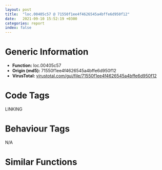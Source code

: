 ```yaml
---
layout: post
title:  "loc.00405c57 @ 71550f1ee4f4626545a4bffe6d950f12"
date:   2021-09-10 15:52:19 +0300
categories: report
index: false
---
```


# Generic Information
- **Function:** loc.00405c57
- **Origin (md5):** 71550f1ee4f4626545a4bffe6d950f12
- **VirusTotal:** [virustotal.com/gui/file/71550f1ee4f4626545a4bffe6d950f12][virustotal_ref]

# Code Tags
<span class="tag" id="LINKING">LINKING</span>


# Behaviour Tags
<span class="bhv-tag" id="na">N/A</span>

# Similar Functions
<script type="text/javascript" src="https://www.gstatic.com/charts/loader.js"></script>
<script type="text/javascript">

    google.charts.load('current', {'packages':['corechart']});
    google.charts.setOnLoadCallback(drawChart);

    function drawChart() {
    var data = new google.visualization.DataTable();
        data.addColumn('number', 'X');
        data.addColumn('number', 'Y');
        data.addColumn({type: 'string', role: 'tooltip', 'p': {'html': true}});
        data.addColumn({'type': 'string', 'role': 'style'});
        
        data.addRows([
    [38.310455322265625, -82.28638458251953, '<b><a href="/report/loc.00405c57@71550f1ee4f4626545a4bffe6d950f12">loc.00405c57</a><br>@71550f1ee4f4626545a4bffe6d950f12</b><br>push esi<br>push edi<br>push 0x40fd8c<br>call dword[sym.imp.KERNEL32.dll_GetModuleHandleW]<br>mov esi, dword[sym.imp.KERNEL32.dll_GetProcAddress]<br>mov edi, eax<br>push 0x40fda8<br>push edi<br>call esi<br>xor eax, dword[0x414d60]<br>push 0x40fdb4<br>push edi<br>mov dword[0x44528e0], eax<br>call esi<br>xor eax, dword[0x414d60]<br>push 0x40fdbc<br>push edi<br>mov dword[0x44528e4], eax<br>call esi<br>xor eax, dword[0x414d60]<br>push 0x40fdc8<br>push edi<br>mov dword[0x44528e8], eax<br>call esi<br>xor eax, dword[0x414d60]<br>push 0x40fdd4<br>push edi<br>mov dword[0x44528ec], eax<br>call esi<br>xor eax, dword[0x414d60]<br>push 0x40fdf0<br>push edi<br>mov dword[0x44528f0], eax<br>call esi<br>xor eax, dword[0x414d60]<br>push 0x40fe00<br>push edi<br>mov dword[0x44528f4], eax<br>call esi<br>xor eax, dword[0x414d60]<br>push 0x40fe14<br>push edi<br>mov dword[0x44528f8], eax<br>call esi<br>xor eax, dword[0x414d60]<br>push 0x40fe2c<br>push edi<br>mov dword[0x44528fc], eax<br>call esi<br>xor eax, dword[0x414d60]<br>push 0x40fe44<br>push edi<br>mov dword[0x4452900], eax<br>call esi<br>xor eax, dword[0x414d60]<br>push 0x40fe58<br>push edi<br>mov dword[0x4452904], eax<br>call esi<br>xor eax, dword[0x414d60]<br>push 0x40fe78<br>push edi<br>mov dword[0x4452908], eax<br>call esi<br>xor eax, dword[0x414d60]<br>push 0x40fe90<br>push edi<br>mov dword[0x445290c], eax<br>call esi<br>xor eax, dword[0x414d60]<br>push 0x40fea8<br>push edi<br>mov dword[0x4452910], eax<br>call esi<br>xor eax, dword[0x414d60]<br>push 0x40febc<br>push edi<br>mov dword[0x4452914], eax<br>call esi<br>xor eax, dword[0x414d60]<br>mov dword[0x4452918], eax<br>push 0x40fed0<br>push edi<br>call esi<br>xor eax, dword[0x414d60]<br>push 0x40feec<br>push edi<br>mov dword[0x445291c], eax<br>call esi<br>xor eax, dword[0x414d60]<br>push 0x40ff0c<br>push edi<br>mov dword[0x4452920], eax<br>call esi<br>xor eax, dword[0x414d60]<br>push 0x40ff28<br>push edi<br>mov dword[0x4452924], eax<br>call esi<br>xor eax, dword[0x414d60]<br>push 0x40ff48<br>push edi<br>mov dword[0x4452928], eax<br>call esi<br>xor eax, dword[0x414d60]<br>push 0x40ff5c<br>push edi<br>mov dword[0x445292c], eax<br>call esi<br>xor eax, dword[0x414d60]<br>push 0x40ff78<br>push edi<br>mov dword[0x4452930], eax<br>call esi<br>xor eax, dword[0x414d60]<br>push 0x40ff8c<br>push edi<br>mov dword[0x4452938], eax<br>call esi<br>xor eax, dword[0x414d60]<br>push 0x40ff9c<br>push edi<br>mov dword[0x4452934], eax<br>call esi<br>xor eax, dword[0x414d60]<br>push 0x40ffac<br>push edi<br>mov dword[0x445293c], eax<br>call esi<br>xor eax, dword[0x414d60]<br>push 0x40ffbc<br>push edi<br>mov dword[0x4452940], eax<br>call esi<br>xor eax, dword[0x414d60]<br>push 0x40ffcc<br>push edi<br>mov dword[0x4452944], eax<br>call esi<br>xor eax, dword[0x414d60]<br>push 0x40ffe8<br>push edi<br>mov dword[0x4452948], eax<br>call esi<br>xor eax, dword[0x414d60]<br>push 0x40fffc<br>push edi<br>mov dword[0x445294c], eax<br>call esi<br>xor eax, dword[0x414d60]<br>push 0x41000c<br>push edi<br>mov dword[0x4452950], eax<br>call esi<br>xor eax, dword[0x414d60]<br>push 0x410020<br>push edi<br>mov dword[0x4452954], eax<br>call esi<br>xor eax, dword[0x414d60]<br>mov dword[0x4452958], eax<br>push 0x410030<br>push edi<br>call esi<br>xor eax, dword[0x414d60]<br>push 0x410050<br>push edi<br>mov dword[0x445295c], eax<br>call esi<br>xor eax, dword[0x414d60]<br>pop edi<br>mov dword[0x4452960], eax<br>pop esi<br>ret <br><eoc> ', 'point { fill-color: #e0440e; }'],
[-62.052852630615234, -78.20013427734375, '<b><a href="/report/loc.00410a87@4643b8f5a3d13e435a65fc553546b71e">loc.00410a87</a><br>@4643b8f5a3d13e435a65fc553546b71e</b><br>push esi<br>push edi<br>push 0x6b1f1c<br>call dword[sym.imp.KERNEL32.dll_GetModuleHandleW]<br>mov esi, dword[sym.imp.KERNEL32.dll_GetProcAddress]<br>mov edi, eax<br>push 0x6b1f38<br>push edi<br>call esi<br>xor eax, dword[0x6b6d00]<br>push 0x6b1f44<br>push edi<br>mov dword[0xc6e4e0], eax<br>call esi<br>xor eax, dword[0x6b6d00]<br>push 0x6b1f4c<br>push edi<br>mov dword[0xc6e4e4], eax<br>call esi<br>xor eax, dword[0x6b6d00]<br>push 0x6b1f58<br>push edi<br>mov dword[0xc6e4e8], eax<br>call esi<br>xor eax, dword[0x6b6d00]<br>push 0x6b1f64<br>push edi<br>mov dword[0xc6e4ec], eax<br>call esi<br>xor eax, dword[0x6b6d00]<br>push 0x6b1f80<br>push edi<br>mov dword[0xc6e4f0], eax<br>call esi<br>xor eax, dword[0x6b6d00]<br>push 0x6b1f90<br>push edi<br>mov dword[0xc6e4f4], eax<br>call esi<br>xor eax, dword[0x6b6d00]<br>push 0x6b1fa4<br>push edi<br>mov dword[0xc6e4f8], eax<br>call esi<br>xor eax, dword[0x6b6d00]<br>push 0x6b1fbc<br>push edi<br>mov dword[0xc6e4fc], eax<br>call esi<br>xor eax, dword[0x6b6d00]<br>push 0x6b1fd4<br>push edi<br>mov dword[0xc6e500], eax<br>call esi<br>xor eax, dword[0x6b6d00]<br>push 0x6b1fe8<br>push edi<br>mov dword[0xc6e504], eax<br>call esi<br>xor eax, dword[0x6b6d00]<br>push 0x6b2008<br>push edi<br>mov dword[0xc6e508], eax<br>call esi<br>xor eax, dword[0x6b6d00]<br>push 0x6b2020<br>push edi<br>mov dword[0xc6e50c], eax<br>call esi<br>xor eax, dword[0x6b6d00]<br>push 0x6b2038<br>push edi<br>mov dword[0xc6e510], eax<br>call esi<br>xor eax, dword[0x6b6d00]<br>push 0x6b204c<br>push edi<br>mov dword[0xc6e514], eax<br>call esi<br>xor eax, dword[0x6b6d00]<br>mov dword[0xc6e518], eax<br>push 0x6b2060<br>push edi<br>call esi<br>xor eax, dword[0x6b6d00]<br>push 0x6b207c<br>push edi<br>mov dword[0xc6e51c], eax<br>call esi<br>xor eax, dword[0x6b6d00]<br>push 0x6b209c<br>push edi<br>mov dword[0xc6e520], eax<br>call esi<br>xor eax, dword[0x6b6d00]<br>push 0x6b20b8<br>push edi<br>mov dword[0xc6e524], eax<br>call esi<br>xor eax, dword[0x6b6d00]<br>push 0x6b20d8<br>push edi<br>mov dword[0xc6e528], eax<br>call esi<br>xor eax, dword[0x6b6d00]<br>push 0x6b20ec<br>push edi<br>mov dword[0xc6e52c], eax<br>call esi<br>xor eax, dword[0x6b6d00]<br>push 0x6b2108<br>push edi<br>mov dword[0xc6e530], eax<br>call esi<br>xor eax, dword[0x6b6d00]<br>push 0x6b211c<br>push edi<br>mov dword[0xc6e538], eax<br>call esi<br>xor eax, dword[0x6b6d00]<br>push 0x6b212c<br>push edi<br>mov dword[0xc6e534], eax<br>call esi<br>xor eax, dword[0x6b6d00]<br>push 0x6b213c<br>push edi<br>mov dword[0xc6e53c], eax<br>call esi<br>xor eax, dword[0x6b6d00]<br>push 0x6b214c<br>push edi<br>mov dword[0xc6e540], eax<br>call esi<br>xor eax, dword[0x6b6d00]<br>push 0x6b215c<br>push edi<br>mov dword[0xc6e544], eax<br>call esi<br>xor eax, dword[0x6b6d00]<br>push 0x6b2178<br>push edi<br>mov dword[0xc6e548], eax<br>call esi<br>xor eax, dword[0x6b6d00]<br>push 0x6b218c<br>push edi<br>mov dword[0xc6e54c], eax<br>call esi<br>xor eax, dword[0x6b6d00]<br>push 0x6b219c<br>push edi<br>mov dword[0xc6e550], eax<br>call esi<br>xor eax, dword[0x6b6d00]<br>push 0x6b21b0<br>push edi<br>mov dword[0xc6e554], eax<br>call esi<br>xor eax, dword[0x6b6d00]<br>mov dword[0xc6e558], eax<br>push 0x6b21c0<br>push edi<br>call esi<br>xor eax, dword[0x6b6d00]<br>push 0x6b21e0<br>push edi<br>mov dword[0xc6e55c], eax<br>call esi<br>xor eax, dword[0x6b6d00]<br>pop edi<br>mov dword[0xc6e560], eax<br>pop esi<br>ret <br><eoc> ', 'null'],
[-102.8233642578125, 98.00670623779297, '<b><a href="/report/loc.0040d51d@22e4fd0c4b1c614e2ac3f6bd9999bcbd">loc.0040d51d</a><br>@22e4fd0c4b1c614e2ac3f6bd9999bcbd</b><br>push esi<br>push edi<br>push 0x697d8c<br>call dword[sym.imp.KERNEL32.dll_GetModuleHandleW]<br>mov esi, dword[sym.imp.KERNEL32.dll_GetProcAddress]<br>mov edi, eax<br>push 0x697da8<br>push edi<br>call esi<br>xor eax, dword[0x69cd10]<br>push 0x697db4<br>push edi<br>mov dword[0xc109a0], eax<br>call esi<br>xor eax, dword[0x69cd10]<br>push 0x697dbc<br>push edi<br>mov dword[0xc109a4], eax<br>call esi<br>xor eax, dword[0x69cd10]<br>push 0x697dc8<br>push edi<br>mov dword[0xc109a8], eax<br>call esi<br>xor eax, dword[0x69cd10]<br>push 0x697dd4<br>push edi<br>mov dword[0xc109ac], eax<br>call esi<br>xor eax, dword[0x69cd10]<br>push 0x697df0<br>push edi<br>mov dword[0xc109b0], eax<br>call esi<br>xor eax, dword[0x69cd10]<br>push 0x697e00<br>push edi<br>mov dword[0xc109b4], eax<br>call esi<br>xor eax, dword[0x69cd10]<br>push 0x697e14<br>push edi<br>mov dword[0xc109b8], eax<br>call esi<br>xor eax, dword[0x69cd10]<br>push 0x697e2c<br>push edi<br>mov dword[0xc109bc], eax<br>call esi<br>xor eax, dword[0x69cd10]<br>push 0x697e44<br>push edi<br>mov dword[0xc109c0], eax<br>call esi<br>xor eax, dword[0x69cd10]<br>push 0x697e58<br>push edi<br>mov dword[0xc109c4], eax<br>call esi<br>xor eax, dword[0x69cd10]<br>push 0x697e78<br>push edi<br>mov dword[0xc109c8], eax<br>call esi<br>xor eax, dword[0x69cd10]<br>push 0x697e90<br>push edi<br>mov dword[0xc109cc], eax<br>call esi<br>xor eax, dword[0x69cd10]<br>push 0x697ea8<br>push edi<br>mov dword[0xc109d0], eax<br>call esi<br>xor eax, dword[0x69cd10]<br>push 0x697ebc<br>push edi<br>mov dword[0xc109d4], eax<br>call esi<br>xor eax, dword[0x69cd10]<br>mov dword[0xc109d8], eax<br>push 0x697ed0<br>push edi<br>call esi<br>xor eax, dword[0x69cd10]<br>push 0x697eec<br>push edi<br>mov dword[0xc109dc], eax<br>call esi<br>xor eax, dword[0x69cd10]<br>push 0x697f0c<br>push edi<br>mov dword[0xc109e0], eax<br>call esi<br>xor eax, dword[0x69cd10]<br>push 0x697f28<br>push edi<br>mov dword[0xc109e4], eax<br>call esi<br>xor eax, dword[0x69cd10]<br>push 0x697f48<br>push edi<br>mov dword[0xc109e8], eax<br>call esi<br>xor eax, dword[0x69cd10]<br>push 0x697f5c<br>push edi<br>mov dword[0xc109ec], eax<br>call esi<br>xor eax, dword[0x69cd10]<br>push 0x697f78<br>push edi<br>mov dword[0xc109f0], eax<br>call esi<br>xor eax, dword[0x69cd10]<br>push 0x697f8c<br>push edi<br>mov dword[0xc109f8], eax<br>call esi<br>xor eax, dword[0x69cd10]<br>push 0x697f9c<br>push edi<br>mov dword[0xc109f4], eax<br>call esi<br>xor eax, dword[0x69cd10]<br>push 0x697fac<br>push edi<br>mov dword[0xc109fc], eax<br>call esi<br>xor eax, dword[0x69cd10]<br>push 0x697fbc<br>push edi<br>mov dword[0xc10a00], eax<br>call esi<br>xor eax, dword[0x69cd10]<br>push 0x697fcc<br>push edi<br>mov dword[0xc10a04], eax<br>call esi<br>xor eax, dword[0x69cd10]<br>push 0x697fe8<br>push edi<br>mov dword[0xc10a08], eax<br>call esi<br>xor eax, dword[0x69cd10]<br>push 0x697ffc<br>push edi<br>mov dword[0xc10a0c], eax<br>call esi<br>xor eax, dword[0x69cd10]<br>push 0x69800c<br>push edi<br>mov dword[0xc10a10], eax<br>call esi<br>xor eax, dword[0x69cd10]<br>push 0x698020<br>push edi<br>mov dword[0xc10a14], eax<br>call esi<br>xor eax, dword[0x69cd10]<br>mov dword[0xc10a18], eax<br>push 0x698030<br>push edi<br>call esi<br>xor eax, dword[0x69cd10]<br>push 0x698050<br>push edi<br>mov dword[0xc10a1c], eax<br>call esi<br>xor eax, dword[0x69cd10]<br>pop edi<br>mov dword[0xc10a20], eax<br>pop esi<br>ret <br><eoc> ', 'null'],
[-143.45115661621094, -19.362497329711914, '<b><a href="/report/loc.0040c0d4@dd7278b699f8b751b4e28f3abe51fa08">loc.0040c0d4</a><br>@dd7278b699f8b751b4e28f3abe51fa08</b><br>push esi<br>push edi<br>push 0x415cac<br>call dword[sym.imp.KERNEL32.dll_GetModuleHandleW]<br>mov esi, dword[sym.imp.KERNEL32.dll_GetProcAddress]<br>mov edi, eax<br>push 0x415cc8<br>push edi<br>call esi<br>xor eax, dword[0x4f3350]<br>push 0x415cd4<br>push edi<br>mov dword[0xbe69a0], eax<br>call esi<br>xor eax, dword[0x4f3350]<br>push 0x415cdc<br>push edi<br>mov dword[0xbe69a4], eax<br>call esi<br>xor eax, dword[0x4f3350]<br>push 0x415ce8<br>push edi<br>mov dword[0xbe69a8], eax<br>call esi<br>xor eax, dword[0x4f3350]<br>push 0x415cf4<br>push edi<br>mov dword[0xbe69ac], eax<br>call esi<br>xor eax, dword[0x4f3350]<br>push 0x415d10<br>push edi<br>mov dword[0xbe69b0], eax<br>call esi<br>xor eax, dword[0x4f3350]<br>push 0x415d20<br>push edi<br>mov dword[0xbe69b4], eax<br>call esi<br>xor eax, dword[0x4f3350]<br>push 0x415d34<br>push edi<br>mov dword[0xbe69b8], eax<br>call esi<br>xor eax, dword[0x4f3350]<br>push 0x415d4c<br>push edi<br>mov dword[0xbe69bc], eax<br>call esi<br>xor eax, dword[0x4f3350]<br>push 0x415d64<br>push edi<br>mov dword[0xbe69c0], eax<br>call esi<br>xor eax, dword[0x4f3350]<br>push 0x415d78<br>push edi<br>mov dword[0xbe69c4], eax<br>call esi<br>xor eax, dword[0x4f3350]<br>push 0x415d98<br>push edi<br>mov dword[0xbe69c8], eax<br>call esi<br>xor eax, dword[0x4f3350]<br>push 0x415db0<br>push edi<br>mov dword[0xbe69cc], eax<br>call esi<br>xor eax, dword[0x4f3350]<br>push 0x415dc8<br>push edi<br>mov dword[0xbe69d0], eax<br>call esi<br>xor eax, dword[0x4f3350]<br>push 0x415ddc<br>push edi<br>mov dword[0xbe69d4], eax<br>call esi<br>xor eax, dword[0x4f3350]<br>mov dword[0xbe69d8], eax<br>push 0x415df0<br>push edi<br>call esi<br>xor eax, dword[0x4f3350]<br>push 0x415e0c<br>push edi<br>mov dword[0xbe69dc], eax<br>call esi<br>xor eax, dword[0x4f3350]<br>push 0x415e2c<br>push edi<br>mov dword[0xbe69e0], eax<br>call esi<br>xor eax, dword[0x4f3350]<br>push 0x415e48<br>push edi<br>mov dword[0xbe69e4], eax<br>call esi<br>xor eax, dword[0x4f3350]<br>push 0x415e68<br>push edi<br>mov dword[0xbe69e8], eax<br>call esi<br>xor eax, dword[0x4f3350]<br>push 0x415e7c<br>push edi<br>mov dword[0xbe69ec], eax<br>call esi<br>xor eax, dword[0x4f3350]<br>push 0x415e98<br>push edi<br>mov dword[0xbe69f0], eax<br>call esi<br>xor eax, dword[0x4f3350]<br>push 0x415eac<br>push edi<br>mov dword[0xbe69f8], eax<br>call esi<br>xor eax, dword[0x4f3350]<br>push 0x415ebc<br>push edi<br>mov dword[0xbe69f4], eax<br>call esi<br>xor eax, dword[0x4f3350]<br>push 0x415ecc<br>push edi<br>mov dword[0xbe69fc], eax<br>call esi<br>xor eax, dword[0x4f3350]<br>push 0x415edc<br>push edi<br>mov dword[0xbe6a00], eax<br>call esi<br>xor eax, dword[0x4f3350]<br>push 0x415eec<br>push edi<br>mov dword[0xbe6a04], eax<br>call esi<br>xor eax, dword[0x4f3350]<br>push 0x415f08<br>push edi<br>mov dword[0xbe6a08], eax<br>call esi<br>xor eax, dword[0x4f3350]<br>push 0x415f1c<br>push edi<br>mov dword[0xbe6a0c], eax<br>call esi<br>xor eax, dword[0x4f3350]<br>push 0x415f2c<br>push edi<br>mov dword[0xbe6a10], eax<br>call esi<br>xor eax, dword[0x4f3350]<br>push 0x415f40<br>push edi<br>mov dword[0xbe6a14], eax<br>call esi<br>xor eax, dword[0x4f3350]<br>mov dword[0xbe6a18], eax<br>push 0x415f50<br>push edi<br>call esi<br>xor eax, dword[0x4f3350]<br>push 0x415f70<br>push edi<br>mov dword[0xbe6a1c], eax<br>call esi<br>xor eax, dword[0x4f3350]<br>pop edi<br>mov dword[0xbe6a20], eax<br>pop esi<br>ret <br><eoc> ', 'null'],
[4.2719316482543945, -4.807511329650879, '<b><a href="/report/loc.0040ab22@01be4434cc5f975da87a4b25d209e100">loc.0040ab22</a><br>@01be4434cc5f975da87a4b25d209e100</b><br>push esi<br>push edi<br>push 0x414d1c<br>call dword[sym.imp.KERNEL32.dll_GetModuleHandleW]<br>mov esi, dword[sym.imp.KERNEL32.dll_GetProcAddress]<br>mov edi, eax<br>push 0x414d38<br>push edi<br>call esi<br>xor eax, dword[0x510210]<br>push 0x414d44<br>push edi<br>mov dword[0xc168e0], eax<br>call esi<br>xor eax, dword[0x510210]<br>push 0x414d4c<br>push edi<br>mov dword[0xc168e4], eax<br>call esi<br>xor eax, dword[0x510210]<br>push 0x414d58<br>push edi<br>mov dword[0xc168e8], eax<br>call esi<br>xor eax, dword[0x510210]<br>push 0x414d64<br>push edi<br>mov dword[0xc168ec], eax<br>call esi<br>xor eax, dword[0x510210]<br>push 0x414d80<br>push edi<br>mov dword[0xc168f0], eax<br>call esi<br>xor eax, dword[0x510210]<br>push 0x414d90<br>push edi<br>mov dword[0xc168f4], eax<br>call esi<br>xor eax, dword[0x510210]<br>push 0x414da4<br>push edi<br>mov dword[0xc168f8], eax<br>call esi<br>xor eax, dword[0x510210]<br>push 0x414dbc<br>push edi<br>mov dword[0xc168fc], eax<br>call esi<br>xor eax, dword[0x510210]<br>push 0x414dd4<br>push edi<br>mov dword[0xc16900], eax<br>call esi<br>xor eax, dword[0x510210]<br>push 0x414de8<br>push edi<br>mov dword[0xc16904], eax<br>call esi<br>xor eax, dword[0x510210]<br>push 0x414e08<br>push edi<br>mov dword[0xc16908], eax<br>call esi<br>xor eax, dword[0x510210]<br>push 0x414e20<br>push edi<br>mov dword[0xc1690c], eax<br>call esi<br>xor eax, dword[0x510210]<br>push 0x414e38<br>push edi<br>mov dword[0xc16910], eax<br>call esi<br>xor eax, dword[0x510210]<br>push 0x414e4c<br>push edi<br>mov dword[0xc16914], eax<br>call esi<br>xor eax, dword[0x510210]<br>mov dword[0xc16918], eax<br>push 0x414e60<br>push edi<br>call esi<br>xor eax, dword[0x510210]<br>push 0x414e7c<br>push edi<br>mov dword[0xc1691c], eax<br>call esi<br>xor eax, dword[0x510210]<br>push 0x414e9c<br>push edi<br>mov dword[0xc16920], eax<br>call esi<br>xor eax, dword[0x510210]<br>push 0x414eb8<br>push edi<br>mov dword[0xc16924], eax<br>call esi<br>xor eax, dword[0x510210]<br>push 0x414ed8<br>push edi<br>mov dword[0xc16928], eax<br>call esi<br>xor eax, dword[0x510210]<br>push 0x414eec<br>push edi<br>mov dword[0xc1692c], eax<br>call esi<br>xor eax, dword[0x510210]<br>push 0x414f08<br>push edi<br>mov dword[0xc16930], eax<br>call esi<br>xor eax, dword[0x510210]<br>push 0x414f1c<br>push edi<br>mov dword[0xc16938], eax<br>call esi<br>xor eax, dword[0x510210]<br>push 0x414f2c<br>push edi<br>mov dword[0xc16934], eax<br>call esi<br>xor eax, dword[0x510210]<br>push 0x414f3c<br>push edi<br>mov dword[0xc1693c], eax<br>call esi<br>xor eax, dword[0x510210]<br>push 0x414f4c<br>push edi<br>mov dword[0xc16940], eax<br>call esi<br>xor eax, dword[0x510210]<br>push 0x414f5c<br>push edi<br>mov dword[0xc16944], eax<br>call esi<br>xor eax, dword[0x510210]<br>push 0x414f78<br>push edi<br>mov dword[0xc16948], eax<br>call esi<br>xor eax, dword[0x510210]<br>push 0x414f8c<br>push edi<br>mov dword[0xc1694c], eax<br>call esi<br>xor eax, dword[0x510210]<br>push 0x414f9c<br>push edi<br>mov dword[0xc16950], eax<br>call esi<br>xor eax, dword[0x510210]<br>push 0x414fb0<br>push edi<br>mov dword[0xc16954], eax<br>call esi<br>xor eax, dword[0x510210]<br>mov dword[0xc16958], eax<br>push 0x414fc0<br>push edi<br>call esi<br>xor eax, dword[0x510210]<br>push 0x414fe0<br>push edi<br>mov dword[0xc1695c], eax<br>call esi<br>xor eax, dword[0x510210]<br>pop edi<br>mov dword[0xc16960], eax<br>pop esi<br>ret <br><eoc> ', 'null'],
[79.04576873779297, 34.66802978515625, '<b><a href="/report/loc.0040e4af@883dfc165005908f8666e487fe529d8c">loc.0040e4af</a><br>@883dfc165005908f8666e487fe529d8c</b><br>push esi<br>push edi<br>push 0x64349c<br>call dword[sym.imp.KERNEL32.dll_GetModuleHandleW]<br>mov esi, dword[sym.imp.KERNEL32.dll_GetProcAddress]<br>mov edi, eax<br>push 0x6434b8<br>push edi<br>call esi<br>xor eax, dword[0x648cf0]<br>push 0x6434c4<br>push edi<br>mov dword[0xc58100], eax<br>call esi<br>xor eax, dword[0x648cf0]<br>push 0x6434cc<br>push edi<br>mov dword[0xc58104], eax<br>call esi<br>xor eax, dword[0x648cf0]<br>push 0x6434d8<br>push edi<br>mov dword[0xc58108], eax<br>call esi<br>xor eax, dword[0x648cf0]<br>push 0x6434e4<br>push edi<br>mov dword[0xc5810c], eax<br>call esi<br>xor eax, dword[0x648cf0]<br>push 0x643500<br>push edi<br>mov dword[0xc58110], eax<br>call esi<br>xor eax, dword[0x648cf0]<br>push 0x643510<br>push edi<br>mov dword[0xc58114], eax<br>call esi<br>xor eax, dword[0x648cf0]<br>push 0x643524<br>push edi<br>mov dword[0xc58118], eax<br>call esi<br>xor eax, dword[0x648cf0]<br>push 0x64353c<br>push edi<br>mov dword[0xc5811c], eax<br>call esi<br>xor eax, dword[0x648cf0]<br>push 0x643554<br>push edi<br>mov dword[0xc58120], eax<br>call esi<br>xor eax, dword[0x648cf0]<br>push 0x643568<br>push edi<br>mov dword[0xc58124], eax<br>call esi<br>xor eax, dword[0x648cf0]<br>push 0x643588<br>push edi<br>mov dword[0xc58128], eax<br>call esi<br>xor eax, dword[0x648cf0]<br>push 0x6435a0<br>push edi<br>mov dword[0xc5812c], eax<br>call esi<br>xor eax, dword[0x648cf0]<br>push 0x6435b8<br>push edi<br>mov dword[0xc58130], eax<br>call esi<br>xor eax, dword[0x648cf0]<br>push 0x6435cc<br>push edi<br>mov dword[0xc58134], eax<br>call esi<br>xor eax, dword[0x648cf0]<br>mov dword[0xc58138], eax<br>push 0x6435e0<br>push edi<br>call esi<br>xor eax, dword[0x648cf0]<br>push 0x6435fc<br>push edi<br>mov dword[0xc5813c], eax<br>call esi<br>xor eax, dword[0x648cf0]<br>push 0x64361c<br>push edi<br>mov dword[0xc58140], eax<br>call esi<br>xor eax, dword[0x648cf0]<br>push 0x643638<br>push edi<br>mov dword[0xc58144], eax<br>call esi<br>xor eax, dword[0x648cf0]<br>push 0x643658<br>push edi<br>mov dword[0xc58148], eax<br>call esi<br>xor eax, dword[0x648cf0]<br>push 0x64366c<br>push edi<br>mov dword[0xc5814c], eax<br>call esi<br>xor eax, dword[0x648cf0]<br>push 0x643688<br>push edi<br>mov dword[0xc58150], eax<br>call esi<br>xor eax, dword[0x648cf0]<br>push 0x64369c<br>push edi<br>mov dword[0xc58158], eax<br>call esi<br>xor eax, dword[0x648cf0]<br>push 0x6436ac<br>push edi<br>mov dword[0xc58154], eax<br>call esi<br>xor eax, dword[0x648cf0]<br>push 0x6436bc<br>push edi<br>mov dword[0xc5815c], eax<br>call esi<br>xor eax, dword[0x648cf0]<br>push 0x6436cc<br>push edi<br>mov dword[0xc58160], eax<br>call esi<br>xor eax, dword[0x648cf0]<br>push 0x6436dc<br>push edi<br>mov dword[0xc58164], eax<br>call esi<br>xor eax, dword[0x648cf0]<br>push 0x6436f8<br>push edi<br>mov dword[0xc58168], eax<br>call esi<br>xor eax, dword[0x648cf0]<br>push 0x64370c<br>push edi<br>mov dword[0xc5816c], eax<br>call esi<br>xor eax, dword[0x648cf0]<br>push 0x64371c<br>push edi<br>mov dword[0xc58170], eax<br>call esi<br>xor eax, dword[0x648cf0]<br>push 0x643730<br>push edi<br>mov dword[0xc58174], eax<br>call esi<br>xor eax, dword[0x648cf0]<br>mov dword[0xc58178], eax<br>push 0x643740<br>push edi<br>call esi<br>xor eax, dword[0x648cf0]<br>push 0x643760<br>push edi<br>mov dword[0xc5817c], eax<br>call esi<br>xor eax, dword[0x648cf0]<br>pop edi<br>mov dword[0xc58180], eax<br>pop esi<br>ret <br><eoc> ', 'null'],
[-2.2244653701782227, 94.1020278930664, '<b><a href="/report/loc.00654a90@8c848ad89aab40a1738b363a37856125">loc.00654a90</a><br>@8c848ad89aab40a1738b363a37856125</b><br>push esi<br>push edi<br>push 0x65ed0c<br>call dword[sym.imp.KERNEL32.dll_GetModuleHandleW]<br>mov esi, dword[sym.imp.KERNEL32.dll_GetProcAddress]<br>mov edi, eax<br>push 0x65ed28<br>push edi<br>call esi<br>xor eax, dword[0x663d30]<br>push 0x65ed34<br>push edi<br>mov dword[0x46ff0e0], eax<br>call esi<br>xor eax, dword[0x663d30]<br>push 0x65ed3c<br>push edi<br>mov dword[0x46ff0e4], eax<br>call esi<br>xor eax, dword[0x663d30]<br>push 0x65ed48<br>push edi<br>mov dword[0x46ff0e8], eax<br>call esi<br>xor eax, dword[0x663d30]<br>push 0x65ed54<br>push edi<br>mov dword[0x46ff0ec], eax<br>call esi<br>xor eax, dword[0x663d30]<br>push 0x65ed70<br>push edi<br>mov dword[0x46ff0f0], eax<br>call esi<br>xor eax, dword[0x663d30]<br>push 0x65ed80<br>push edi<br>mov dword[0x46ff0f4], eax<br>call esi<br>xor eax, dword[0x663d30]<br>push 0x65ed94<br>push edi<br>mov dword[0x46ff0f8], eax<br>call esi<br>xor eax, dword[0x663d30]<br>push 0x65edac<br>push edi<br>mov dword[0x46ff0fc], eax<br>call esi<br>xor eax, dword[0x663d30]<br>push 0x65edc4<br>push edi<br>mov dword[0x46ff100], eax<br>call esi<br>xor eax, dword[0x663d30]<br>push 0x65edd8<br>push edi<br>mov dword[0x46ff104], eax<br>call esi<br>xor eax, dword[0x663d30]<br>push 0x65edf8<br>push edi<br>mov dword[0x46ff108], eax<br>call esi<br>xor eax, dword[0x663d30]<br>push 0x65ee10<br>push edi<br><eoc> ', 'null'],
[-68.89362335205078, 20.59636878967285, '<b><a href="/report/loc.0040e0ed@6e195fbdf6b398dc597c28abc7c7a2ae">loc.0040e0ed</a><br>@6e195fbdf6b398dc597c28abc7c7a2ae</b><br>push esi<br>push edi<br>push 0x688534<br>call dword[sym.imp.KERNEL32.dll_GetModuleHandleW]<br>mov esi, dword[sym.imp.KERNEL32.dll_GetProcAddress]<br>mov edi, eax<br>push 0x688550<br>push edi<br>call esi<br>xor eax, dword[0x68cda0]<br>push 0x68855c<br>push edi<br>mov dword[0xc458a0], eax<br>call esi<br>xor eax, dword[0x68cda0]<br>push 0x688564<br>push edi<br>mov dword[0xc458a4], eax<br>call esi<br>xor eax, dword[0x68cda0]<br>push 0x688570<br>push edi<br>mov dword[0xc458a8], eax<br>call esi<br>xor eax, dword[0x68cda0]<br>push 0x68857c<br>push edi<br>mov dword[0xc458ac], eax<br>call esi<br>xor eax, dword[0x68cda0]<br>push 0x688598<br>push edi<br>mov dword[0xc458b0], eax<br>call esi<br>xor eax, dword[0x68cda0]<br>push 0x6885a8<br>push edi<br>mov dword[0xc458b4], eax<br>call esi<br>xor eax, dword[0x68cda0]<br>push 0x6885bc<br>push edi<br>mov dword[0xc458b8], eax<br>call esi<br>xor eax, dword[0x68cda0]<br>push 0x6885d4<br>push edi<br>mov dword[0xc458bc], eax<br>call esi<br>xor eax, dword[0x68cda0]<br>push 0x6885ec<br>push edi<br>mov dword[0xc458c0], eax<br>call esi<br>xor eax, dword[0x68cda0]<br>push 0x688600<br>push edi<br>mov dword[0xc458c4], eax<br>call esi<br>xor eax, dword[0x68cda0]<br>push 0x688620<br>push edi<br>mov dword[0xc458c8], eax<br>call esi<br>xor eax, dword[0x68cda0]<br>push 0x688638<br>push edi<br>mov dword[0xc458cc], eax<br>call esi<br>xor eax, dword[0x68cda0]<br>push 0x688650<br>push edi<br>mov dword[0xc458d0], eax<br>call esi<br>xor eax, dword[0x68cda0]<br>push 0x688664<br>push edi<br>mov dword[0xc458d4], eax<br>call esi<br>xor eax, dword[0x68cda0]<br>mov dword[0xc458d8], eax<br>push 0x688678<br>push edi<br>call esi<br>xor eax, dword[0x68cda0]<br>push 0x688694<br>push edi<br>mov dword[0xc458dc], eax<br>call esi<br>xor eax, dword[0x68cda0]<br>push 0x6886b4<br>push edi<br>mov dword[0xc458e0], eax<br>call esi<br>xor eax, dword[0x68cda0]<br>push 0x6886d0<br>push edi<br>mov dword[0xc458e4], eax<br>call esi<br>xor eax, dword[0x68cda0]<br>push 0x6886f0<br>push edi<br>mov dword[0xc458e8], eax<br>call esi<br>xor eax, dword[0x68cda0]<br>push 0x688704<br>push edi<br>mov dword[0xc458ec], eax<br>call esi<br>xor eax, dword[0x68cda0]<br>push 0x688720<br>push edi<br>mov dword[0xc458f0], eax<br>call esi<br>xor eax, dword[0x68cda0]<br>push 0x688734<br>push edi<br>mov dword[0xc458f8], eax<br>call esi<br>xor eax, dword[0x68cda0]<br>push 0x688744<br>push edi<br>mov dword[0xc458f4], eax<br>call esi<br>xor eax, dword[0x68cda0]<br>push 0x688754<br>push edi<br>mov dword[0xc458fc], eax<br>call esi<br>xor eax, dword[0x68cda0]<br>push 0x688764<br>push edi<br>mov dword[0xc45900], eax<br>call esi<br>xor eax, dword[0x68cda0]<br>push 0x688774<br>push edi<br>mov dword[0xc45904], eax<br>call esi<br>xor eax, dword[0x68cda0]<br>push 0x688790<br>push edi<br>mov dword[0xc45908], eax<br>call esi<br>xor eax, dword[0x68cda0]<br>push 0x6887a4<br>push edi<br>mov dword[0xc4590c], eax<br>call esi<br>xor eax, dword[0x68cda0]<br>push 0x6887b4<br>push edi<br>mov dword[0xc45910], eax<br>call esi<br>xor eax, dword[0x68cda0]<br>push 0x6887c8<br>push edi<br>mov dword[0xc45914], eax<br>call esi<br>xor eax, dword[0x68cda0]<br>mov dword[0xc45918], eax<br>push 0x6887d8<br>push edi<br>call esi<br>xor eax, dword[0x68cda0]<br>push 0x6887f8<br>push edi<br>mov dword[0xc4591c], eax<br>call esi<br>xor eax, dword[0x68cda0]<br>pop edi<br>mov dword[0xc45920], eax<br>pop esi<br>ret <br><eoc> ', 'null'],

        ]);

    var options = {
        title: 'Similarity Plot',
        legend: 'none',
        colors: ['#dedbd9', '#e6693e', '#ec8f6e', '#f3b49f', '#f6c7b6'],
        tooltip: {isHtml: true, trigger: 'both'},
        explorer: {
        actions: ["dragToZoom", "rightClickToReset"],
        },
        chartArea: {
        width: '80%',
        height: '80%'
        },
        width: '100%',
        height: '100%'
    };

    var chart = new google.visualization.ScatterChart(document.getElementById('chart_div'));

    chart.draw(data, options);
    }
    
</script>


<div id="chart_div" style="width: 100%px; height: 100%;"></div>

# Disassembled Code
{% highlight nasm %}

push esi
push edi
push 0x40fd8c
call dword[sym.imp.KERNEL32.dll_GetModuleHandleW]
mov esi, dword[sym.imp.KERNEL32.dll_GetProcAddress]
mov edi, eax
push 0x40fda8
push edi
call esi
xor eax, dword[0x414d60]
push 0x40fdb4
push edi
mov dword[0x44528e0], eax
call esi
xor eax, dword[0x414d60]
push 0x40fdbc
push edi
mov dword[0x44528e4], eax
call esi
xor eax, dword[0x414d60]
push 0x40fdc8
push edi
mov dword[0x44528e8], eax
call esi
xor eax, dword[0x414d60]
push 0x40fdd4
push edi
mov dword[0x44528ec], eax
call esi
xor eax, dword[0x414d60]
push 0x40fdf0
push edi
mov dword[0x44528f0], eax
call esi
xor eax, dword[0x414d60]
push 0x40fe00
push edi
mov dword[0x44528f4], eax
call esi
xor eax, dword[0x414d60]
push 0x40fe14
push edi
mov dword[0x44528f8], eax
call esi
xor eax, dword[0x414d60]
push 0x40fe2c
push edi
mov dword[0x44528fc], eax
call esi
xor eax, dword[0x414d60]
push 0x40fe44
push edi
mov dword[0x4452900], eax
call esi
xor eax, dword[0x414d60]
push 0x40fe58
push edi
mov dword[0x4452904], eax
call esi
xor eax, dword[0x414d60]
push 0x40fe78
push edi
mov dword[0x4452908], eax
call esi
xor eax, dword[0x414d60]
push 0x40fe90
push edi
mov dword[0x445290c], eax
call esi
xor eax, dword[0x414d60]
push 0x40fea8
push edi
mov dword[0x4452910], eax
call esi
xor eax, dword[0x414d60]
push 0x40febc
push edi
mov dword[0x4452914], eax
call esi
xor eax, dword[0x414d60]
mov dword[0x4452918], eax
push 0x40fed0
push edi
call esi
xor eax, dword[0x414d60]
push 0x40feec
push edi
mov dword[0x445291c], eax
call esi
xor eax, dword[0x414d60]
push 0x40ff0c
push edi
mov dword[0x4452920], eax
call esi
xor eax, dword[0x414d60]
push 0x40ff28
push edi
mov dword[0x4452924], eax
call esi
xor eax, dword[0x414d60]
push 0x40ff48
push edi
mov dword[0x4452928], eax
call esi
xor eax, dword[0x414d60]
push 0x40ff5c
push edi
mov dword[0x445292c], eax
call esi
xor eax, dword[0x414d60]
push 0x40ff78
push edi
mov dword[0x4452930], eax
call esi
xor eax, dword[0x414d60]
push 0x40ff8c
push edi
mov dword[0x4452938], eax
call esi
xor eax, dword[0x414d60]
push 0x40ff9c
push edi
mov dword[0x4452934], eax
call esi
xor eax, dword[0x414d60]
push 0x40ffac
push edi
mov dword[0x445293c], eax
call esi
xor eax, dword[0x414d60]
push 0x40ffbc
push edi
mov dword[0x4452940], eax
call esi
xor eax, dword[0x414d60]
push 0x40ffcc
push edi
mov dword[0x4452944], eax
call esi
xor eax, dword[0x414d60]
push 0x40ffe8
push edi
mov dword[0x4452948], eax
call esi
xor eax, dword[0x414d60]
push 0x40fffc
push edi
mov dword[0x445294c], eax
call esi
xor eax, dword[0x414d60]
push 0x41000c
push edi
mov dword[0x4452950], eax
call esi
xor eax, dword[0x414d60]
push 0x410020
push edi
mov dword[0x4452954], eax
call esi
xor eax, dword[0x414d60]
mov dword[0x4452958], eax
push 0x410030
push edi
call esi
xor eax, dword[0x414d60]
push 0x410050
push edi
mov dword[0x445295c], eax
call esi
xor eax, dword[0x414d60]
pop edi
mov dword[0x4452960], eax
pop esi
ret

{% endhighlight %}

[virustotal_ref]: https://www.virustotal.com/gui/file/71550f1ee4f4626545a4bffe6d950f12